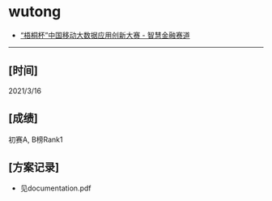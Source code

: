 # wutong
- [“梧桐杯”中国移动大数据应用创新大赛 - 智慧金融赛道](https://js.dclab.run/v2/cmptDetail.html?id=463)
---
## [时间]
2021/3/16
## [成绩]
初赛A, B榜Rank1
## [方案记录]
- 见documentation.pdf
